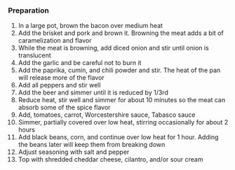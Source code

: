 ### Preparation ###

1. In a large pot, brown the bacon over medium heat
2. Add the brisket and pork and brown it.  Browning the meat adds a bit of caramelization and flavor
3. While the meat is browning, add diced onion and stir until onion is translucent
4. Add the garlic and be careful not to burn it
5. Add the paprika, cumin, and chili powder and stir.  The heat of the pan will release more of the flavor
6. Add all peppers and stir well
7. Add the beer and simmer until it is reduced by 1/3rd
8. Reduce heat, stir well and simmer for about 10 minutes so the meat can absorb some of the spice flavor
9. Add, tomatoes, carrot, Worcestershire sauce, Tabasco sauce
10. Simmer, partially covered over low heat, stirring occasionally for about 2 hours
11. Add black beans, corn, and continue over low heat for 1 hour.  Adding the beans later will keep them from breaking down 
11. Adjust seasoning with salt and pepper
12. Top with shredded cheddar cheese, cilantro, and/or sour cream
